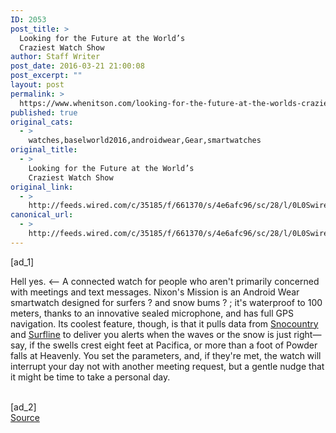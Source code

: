 ```yaml
---
ID: 2053
post_title: >
  Looking for the Future at the World’s
  Craziest Watch Show
author: Staff Writer
post_date: 2016-03-21 21:00:08
post_excerpt: ""
layout: post
permalink: >
  https://www.whenitson.com/looking-for-the-future-at-the-worlds-craziest-watch-show/
published: true
original_cats:
  - >
    watches,baselworld2016,androidwear,Gear,smartwatches
original_title:
  - >
    Looking for the Future at the World’s
    Craziest Watch Show
original_link:
  - >
    http://feeds.wired.com/c/35185/f/661370/s/4e6afc96/sc/28/l/0L0Swired0N0C20A160C0A30Clooking0Efuture0Eworlds0Ecraziest0Ewatch0Eshow0C/story01.htm
canonical_url:
  - >
    http://feeds.wired.com/c/35185/f/661370/s/4e6afc96/sc/28/l/0L0Swired0N0C20A160C0A30Clooking0Efuture0Eworlds0Ecraziest0Ewatch0Eshow0C/story01.htm
---
```

 [ad_1]
<br><div readability="19.504814305365">
				<p>Hell yes. &lt;-- A connected watch for people who aren't primarily concerned with meetings and text messages. Nixon's Mission is an Android Wear smartwatch designed for surfers ? and snow bums ? ; it's waterproof to 100 meters, thanks to an innovative sealed microphone, and has full GPS navigation. Its coolest feature, though, is that it pulls data from <a href="http://www.snocountry.com/" target="_blank">Snocountry</a> and <a href="http://www.surfline.com/home/index.cfm" target="_blank">Surfline</a> to deliver you alerts when the waves or the snow is just right—say, if the swells crest eight feet at Pacifica, or more than a foot of Powder falls at Heavenly. You set the parameters, and, if they're met, the watch will interrupt your day not with another meeting request, but a gentle nudge that it might be time to take a personal day.</p>
			</div>
<br>[ad_2]
<br><a href="http://feeds.wired.com/c/35185/f/661370/s/4e6afc96/sc/28/l/0L0Swired0N0C20A160C0A30Clooking0Efuture0Eworlds0Ecraziest0Ewatch0Eshow0C/story01.htm">Source </a>